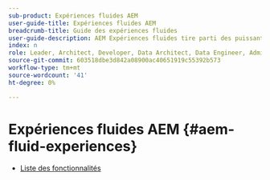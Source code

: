 ```yaml
---
sub-product: Expériences fluides AEM
user-guide-title: Expériences fluides AEM
breadcrumb-title: Guide des expériences fluides
user-guide-description: AEM Expériences fluides tire parti des puissants ensembles de fonctionnalités d’AEM Sites, d’AEM Dynamic Media et d’AEM Assets afin de fournir une solution robuste pour la diffusion de contenu sans interface utilisateur.
index: n
role: Leader, Architect, Developer, Data Architect, Data Engineer, Admin, User
source-git-commit: 603518dbe3d842a08900ac40651919c55392b573
workflow-type: tm+mt
source-wordcount: '41'
ht-degree: 0%

---
```



# Expériences fluides AEM {#aem-fluid-experiences}

+ [Liste des fonctionnalités](/help/fluid-experiences/feature-list.md)